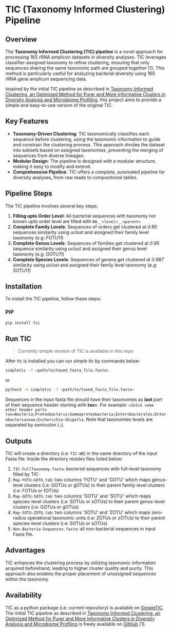 # TIC (Taxonomy Informed Clustering) Pipeline 

## Overview

The **Taxonomy Informed Clustering (TIC) pipeline** is a novel approach for processing 16S rRNA amplicon datasets in diversity analyses. TIC leverages classifier-assigned taxonomy to refine clustering, ensuring that only sequences sharing the same taxonomic path are grouped together [1]. This method is particularly useful for analyzing bacterial diversity using 16S rRNA gene amplicon sequencing data.

Inspired by the initial TIC pipeline as described in [Taxonomy Informed Clustering, an Optimized Method for Purer and More Informative Clusters in Diversity Analysis and Microbiome Profiling](https://doi.org/10.3389/fbinf.2022.864597), this project aims to provide a simple and easy-to-use version of the original TIC.


## Key Features

*   **Taxonomy-Driven Clustering**: TIC taxonomically classifies each sequence before clustering, using the taxonomic information to guide and constrain the clustering process. This approach divides the dataset into subsets based on assigned taxonomies, preventing the merging of sequences from diverse lineages.
*   **Modular Design**: The pipeline is designed with a modular structure, making it easy to modify and extend.
*   **Comprehensive Pipeline**: TIC offers a complete, automated pipeline for diversity analyses, from raw reads to compositional tables.

## Pipeline Steps

The TIC pipeline involves several key steps:

1.  **Filling upto Order Level**: All bacterial sequences with taxonomy not known upto order level are filled with `NA__<level>__<parent>`
2.  **Complete Family Levels**: Sequences of orders get clustered at *0.90* sequences similarity using *uclust* and assigned their family level taxonomy (e.g: *FOTU11*)
3.  **Complete Genus Levels**: Sequences of families get clustered at *0.95* sequence similarity using *uclust* and assigned their genus level taxonomy (e.g: *GOTU11*)
4.  **Complete Species Levels**: Sequences of genera get clustered at *0.987* similarity using *uclust* and assigned their family level taxonomy (e.g: *SOTU11*)


## Installation
To install the TIC pipeline, follow these steps:

### PIP
```bash
pip install tic
```

## Run TIC
> Currently simple version of TIC is available in this repo

After tic is installed you can run *simple tic* by commands below:

```bash
simpletic -f <path/to/taxed_fasta_file.fasta>
```

or 

```bash
python3 -m simpletic -f <path/to/taxed_fasta_file.fasta>
```

Sequences in the input fasta file should have their taxonomies as **last** part of their sequence header starting with **tax=**. For example:
`>Zotu1 some other header parts tax=Bacteria;Proteobacteria;Gammaproteobacteria;Enterobacterales;Enterobacteriaceae;Escherichia-Shigella`.
Note that taxonomies levels are separated by semicolon (`;`).


## Outputs

TIC will create a directory (i.e: `TIC-WD`) in the same directory of the input Fasta file. Inside the directory resides files listed below:

1. `TIC-FullTaxonomy.fasta`: *bacterial* sequences with full-level taxonomy filled by TIC
2. `Map-FOTU-GOTU.tab`: two columns 'FOTU' and 'GOTU' which maps genus-level clusters (i.e: GOTUs or gOTUs) to their parent family-level clusters (i.e: FOTUs or fOTUs)
3. `Map-GOTU-SOTU.tab`: two columns 'GOTU' and 'SOTU' which maps species-level clusters (i.e: SOTUs or sOTUs) to their parent genus-level clusters (i.e: GOTUs or gOTUs)
4. `Map-SOTU-ZOTU.tab`: two columns 'SOTU' and 'ZOTU' which maps zero-radius operational taxonomic units (i.e: ZOTUs or zOTUs) to their parent species-level clusters (i.e: SOTUs or sOTUs)
5. `Non-Bacteria-Sequences.fasta`: all non-bacterial sequences in input Fasta file.


## Advantages

TIC enhances the clustering process by utilizing taxonomic information acquired beforehand, leading to higher cluster quality and purity. This approach also enables the proper placement of unassigned sequences within the taxonomy.

## Availability

TIC as a python package (i.e: current repository) is available on [SimpleTIC](https://github.com/MPourjam/SimpleTIC).
The initial TIC pipeline as described in [Taxonomy Informed Clustering, an Optimized Method for Purer and More Informative Clusters in Diversity Analysis and Microbiome Profiling](https://doi.org/10.3389/fbinf.2022.864597) is freely available on [GitHub](https://github.com/Lagkouvardos/TIC) [1].

